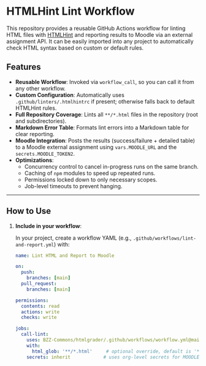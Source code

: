 # HTMLHint Lint Workflow

This repository provides a reusable GitHub Actions workflow for linting HTML files with [HTMLHint](https://github.com/htmlhint/htmlhint) and reporting results to Moodle via an external assignment API. It can be easily imported into any project to automatically check HTML syntax based on custom or default rules.

## Features

- **Reusable Workflow**: Invoked via `workflow_call`, so you can call it from any other workflow.
- **Custom Configuration**: Automatically uses `.github/linters/.htmlhintrc` if present; otherwise falls back to default HTMLHint rules.
- **Full Repository Coverage**: Lints all `**/*.html` files in the repository (root and subdirectories).
- **Markdown Error Table**: Formats lint errors into a Markdown table for clear reporting.
- **Moodle Integration**: Posts the results (success/failure + detailed table) to a Moodle external assignment using `vars.MOODLE_URL` and the `secrets.MOODLE_TOKEN2`.
- **Optimizations**:
    - Concurrency control to cancel in-progress runs on the same branch.
    - Caching of `npm` modules to speed up repeated runs.
    - Permissions locked down to only necessary scopes.
    - Job-level timeouts to prevent hanging.

---

## How to Use

1. **Include in your workflow**:

   In your project, create a workflow YAML (e.g., `.github/workflows/lint-and-report.yml`) with:

   ```yaml
   name: Lint HTML and Report to Moodle

   on:
     push:
       branches: [main]
     pull_request:
       branches: [main]

   permissions:
     contents: read
     actions: write
     checks: write

   jobs:
     call-lint:
       uses: BZZ-Commons/htmlgrader/.github/workflows/workflow.yml@main
       with:
         html_glob: '**/*.html'     # optional override, default is '**/*.html'
       secrets: inherit            # uses org-level secrets for MOODLE_TOKEN2
